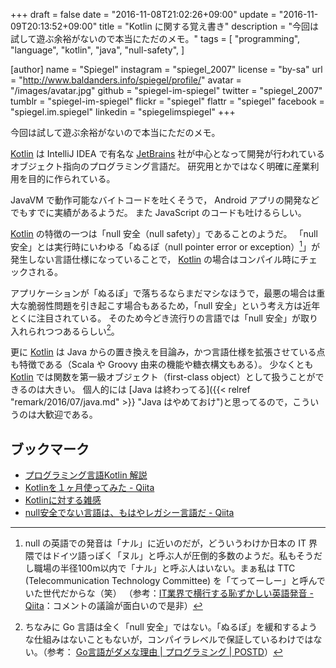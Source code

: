 +++
draft = false
date = "2016-11-08T21:02:26+09:00"
update = "2016-11-09T20:13:52+09:00"
title = "Kotlin に関する覚え書き"
description = "今回は試して遊ぶ余裕がないので本当にただのメモ。"
tags = [
  "programming",
  "language",
  "kotlin",
  "java",
  "null-safety",
]

[author]
  name = "Spiegel"
  instagram = "spiegel_2007"
  license = "by-sa"
  url = "http://www.baldanders.info/spiegel/profile/"
  avatar = "/images/avatar.jpg"
  github = "spiegel-im-spiegel"
  twitter = "spiegel_2007"
  tumblr = "spiegel-im-spiegel"
  flickr = "spiegel"
  flattr = "spiegel"
  facebook = "spiegel.im.spiegel"
  linkedin = "spiegelimspiegel"
+++

今回は試して遊ぶ余裕がないので本当にただのメモ。

[Kotlin] は IntelliJ IDEA で有名な [JetBrains](http://www.jetbrains.com/ "JetBrains: Development Tools for Professionals and Teams") 社が中心となって開発が行われているオブジェクト指向のプログラミング言語だ。
研究用とかではなく明確に産業利用を目的に作られている。

JavaVM で動作可能なバイトコードを吐くそうで， Android アプリの開発などでもすでに実績があるようだ。
また JavaScript のコードも吐けるらしい。

[Kotlin] の特徴の一つは「null 安全（null safety）」であることのようだ。
「null 安全」とは実行時にいわゆる「ぬるぽ（null pointer error or exception）[^np]」が発生しない言語仕様になっていることで， [Kotlin] の場合はコンパイル時にチェックされる。

[^np]: null の英語での発音は「ナル」に近いのだが，どういうわけか日本の IT 界隈ではドイツ語っぽく「ヌル」と呼ぶ人が圧倒的多数のようだ。私もそうだし職場の半径100m以内で「ナル」と呼ぶ人はいない。まぁ私は TTC (Telecommunication Technology Committee) を「てってーしー」と呼んでいた世代だからな（笑） （参考：[IT業界で横行する恥ずかしい英語発音 - Qiita](http://qiita.com/ryounagaoka/items/290885ee3291b393fe1f)：コメントの議論が面白いので是非）

アプリケーションが「ぬるぽ」で落ちるならまだマシなほうで，最悪の場合は重大な脆弱性問題を引き起こす場合もあるため，「null 安全」という考え方は近年とくに注目されている。
そのため今どき流行りの言語では「null 安全」が取り入れられつつあるらしい[^go]。

[^go]: ちなみに Go 言語は全く「null 安全」ではない。「ぬるぽ」を緩和するような仕組みはないこともないが，コンパイラレベルで保証しているわけではない。（参考： [Go言語がダメな理由 | プログラミング | POSTD](http://postd.cc/why-go-is-not-good/)）

更に [Kotlin] は Java からの置き換えを目論み，かつ言語仕様を拡張させている点も特徴である（Scala や Groovy 由来の機能や糖衣構文もある）。
少なくとも [Kotlin] では関数を第一級オブジェクト（first-class object）として扱うことができるのは大きい。
個人的には [Java は終わってる]({{< relref "remark/2016/07/java.md" >}} "Java はやめておけ")と思ってるので，こういうのは大歓迎である。

## ブックマーク

- [プログラミング言語Kotlin 解説](https://sites.google.com/site/tarokotlin/)
- [Kotlinを１ヶ月使ってみた - Qiita](http://qiita.com/noppefoxwolf/items/b2d93f946f158c7b5852)
- [Kotlinに対する雑感](http://blog.satotaichi.info/first-thoughts-of-kotlin/)
- [null安全でない言語は、もはやレガシー言語だ - Qiita](http://qiita.com/koher/items/e4835bd429b88809ab33)

[Kotlin]: https://kotlinlang.org/ "Kotlin Programming Language"
